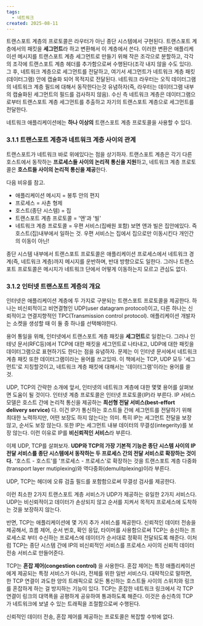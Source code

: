 ```yaml
---
tags:
  - 네트워크
created: 2025-08-11
---
```

트랜스포트 계층의 프로토콜은 라우터가 아닌 종단 시스템에서 구현된다. 트랜스포트 계층에서의 패킷을 **세그먼트**라 하고 변환해서 이 계층에서 쓴다. 이러한 변환은 애플리케이션 메시지를 트랜스포트 계층 세그먼트로 만들기 위해 작은 조각으로 분할하고, 각각의 조각에 트랜스포트 계층 헤더를 추가함으로써 수행된다(조각 내지 않을 수도 있다). 그 후, 네트워크 계층으로 세그먼트를 전달하고, 여기서 세그먼트가 네트워크 계층 패킷(데이터그램) 안에 캡슐화 되어 목적지로 전달된다. 네트워크 라우터는 오직 데이터그램의 네트워크 계층 필드에 대해서 동작한다는것 유념하자(즉, 라우터는 데이터그램 내부의 캡슐화된 세그먼트의 필드를 검사하지 않음). 수신 측 네트워크 계층은 데이터그램으로부터 트랜스포트 계층  세그먼트를 추출하고 자기의 트랜스포트 계층으로 세그먼트를 전달한다.

네트워크 애플리케이션에는 **하나 이상의** 트랜스포트 계층 프로토콜을 사용할 수 있다.

### 3.1.1 트랜스포트 계층과 네트워크 계층 사이의 관계
트랜스포트가 네트워크 바로 위에있다는 점을 상기하자. 트랜스포트 계층은 각기 다른 호스트에서 동작하는 **프로세스들 사이의 논리적 통신을 지원**하고, 네트워크 계층 프로토콜은 **호스트들 사이의 논리적 통신을 제공**한다.

다음 비유를 참고.
- 애플리케이션 메시지 = 봉투 안의 편지
- 프로세스 = 사촌 형제
- 호스트(종단 시스템) = 집
- 트랜스포트 계층 프로토콜 = '앤'과 '빌'
- 네트워크 계층 프로토콜 = 우편 서비스(집배원 포함)
보면 앤과 빌은 집안에있다. 즉 호스트(집)내부에서 일하는 것. 우편 서비스는 집에서 집으로만 이동시킨다 개인간의 이동이 아닌!

종단 시스템 내부에서 트랜스포트 프로토콜은 애플리케이션 프로세스에서 네트워크 경계(즉, 네트워크 계층)까지 메시지를 운반하며, 반대 방향으로도 일한다. 그러나 트랜스포트 프로토콜은 메시지가 네트워크 단에서 어떻게 이동하는지 모르고 관심도 없다.

### 3.1.2 인터넷 트랜스포트 계층의 개요
인터넷은 애플리케이션 계층에 두 가지로 구분되는 트랜스포트 프로토콜을 제공한다. 하나는 비신뢰적이고 비연결형인 UDP(user datagram protocol)이고, 다른 하나는 신뢰적이고 연결지향적인 TPC(Transmission control protocol). 애플리케이션 개발자는 소켓을 생성할 때 이 둘 중 하나를 선택해야한다.

용어 통일을 위해, 인터넷에서 트랜스포트 계층 패킷을 **세그먼트**로 일컫는다. 그러나 인테넛 문서(RFC등)에서 TCP에 대한 패킷을 세그먼트로 나타내고, UDP에 대한 패킷을 데이터그램으로 표현하기도 한다는 점을 유념하자. 문제는 이 인터넷 문서에서 네트워크 계층 패킷 또한 데이터그램이라는 용어를 쓰고있따. 이 책에서는 TCP, UDP 모두 '세그먼트'로 지칭할것이고, 네트워크 계층 패킷에 대해서는 '데이터그램'이라는 용어를 쓸 것.

UDP, TCP의 간략한 소개에 앞서, 인터넷의 네트워크 계층에 대한 몇몇 용어를 살펴보면 도움이 될 것이다. 인터넷 계층 프로토콜은 인터넷 프로토콜(IP)라 부른다. IP 서비스 모델은 호스트 간에 논리적 통신을 제공하는 **최선형 전달 서비스(best-effort delivery service)** 다. 이건 IP가 통신하는 호스트들 간에 세그먼트를 전달하기 위해 최대한 노력하지만, 어떤 보장도 하지 않는다는 의미. 특히 IP는 세그먼트 전달을 보장 않고, 순서도 보장 않는다. 또한 IP는 세그먼트 내뷰 데이터의 무결성(integerity)를 보장 않는다. 이런 이유로 IP를 **비신뢰적인 서비스**라 부른다.

이제 UDP, TCP를 살펴보자. **UDP와 TCP의 가장 기본적 기능은 종단 시스템 사이의 IP 전달 서비스를 종단 시스템에서 동작하는 두 프로세스 간의 전달 서비스로 확장하는 것이다.** '호스트 - 호스트'를 '프로세스 - 프로세스'로 확장하는 것을 트랜스포트 계층 다중화(transport layer mutiplexing)와 역다중화(demulitplexing)이라 부른다.

UDP, TCP는 헤더에 오류 검출 필드를 포함함으로써 무결성 검사를 제공한다.

이런 최소한 2가지 트랜스포트 계층 서비스가 UDP가 제공하는 유일한 2가지 서비스다. UDP는 비신뢰적이고 데이터가 손상되지 않고 순서를 지켜서 목적지 프로세스에 도착하는 것을 보장하지 않는다.

반면, TCP는 애플리케이션에 몇 가지 추가 서비스를 제공한다. 신뢰적인 데이터 전송을 제공해서, 흐름 제어, 순서 번호, 확인 응답, 타이머를 사용함으로써 TCP는 송신하는 프로세스로 부터 수신하는 프로세스에 데이터가 순서대로 정확히 전달되도록 해준다. 이처럼 TCP는 종단 시스템 간에 IP의 비신뢰적인 서비스를 프로세스 사이의 신뢰적 데이터 전송 서비스로 만들어준다.

TCP는 **혼잡 제어(congestion control)** 을 사용한다. 혼잡 제어는 특정 애플리케이션에게 제공되는 특정 서비스가 아니라, 전체를 위한 일반 서비스다. 대략적으로 말하면, 한 TCP 연결이 과도한 양의 트래픽으로 모든 통신하는 호스트들 사이의 스위치와 링크를 혼잡하게 하는 걸 방지하는 기능이 있다. TCP는 혼잡한 네트워크 링크에서 각 TCP 연결이 링크의 대역폭을 공평하게 공유하여 통과하도록 해준다. 이것은 송신측의 TCP가 네트워크에 보낼 수 있는 트래픽을 조절함으로써 수행된다.

신뢰적인 데이터 전송, 혼잡 제어를 제공하는 프로토콜은 복잡할 수밖에 없다.
